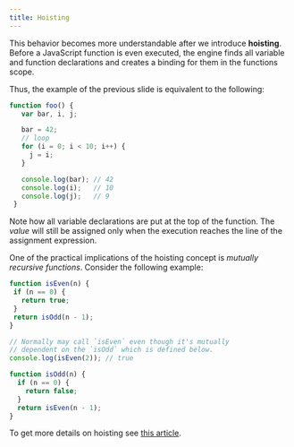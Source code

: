 ```yaml
---
title: Hoisting
---
```


This behavior becomes more understandable after we introduce **hoisting**.
Before a JavaScript function is even executed, the engine finds all variable and
function declarations and creates a binding for them in the functions scope.

Thus, the example of the previous slide is equivalent to the following:

```javascript
function foo() {
   var bar, i, j;

   bar = 42;
   // loop
   for (i = 0; i < 10; i++) {
     j = i;
   }

   console.log(bar); // 42
   console.log(i);   // 10
   console.log(j);   // 9
 }
```

Note how all variable declarations are put at the top of the function. The
*value* will still be assigned only when the execution reaches the line of the
assignment expression.

One of the practical implications of the hoisting concept is *mutually recursive
functions*. Consider the following example:

```javascript
function isEven(n) {
 if (n == 0) {
   return true;
 }
 return isOdd(n - 1);
}

// Normally may call `isEven` even though it's mutually
// dependent on the `isOdd` which is defined below.
console.log(isEven(2)); // true

function isOdd(n) {
  if (n == 0) {
    return false;
  }
  return isEven(n - 1);
}
```

To get more details on hoisting see [this article][hoisting].

[hoisting]: http://dmitrysoshnikov.com/notes/note-4-two-words-about-hoisting/
